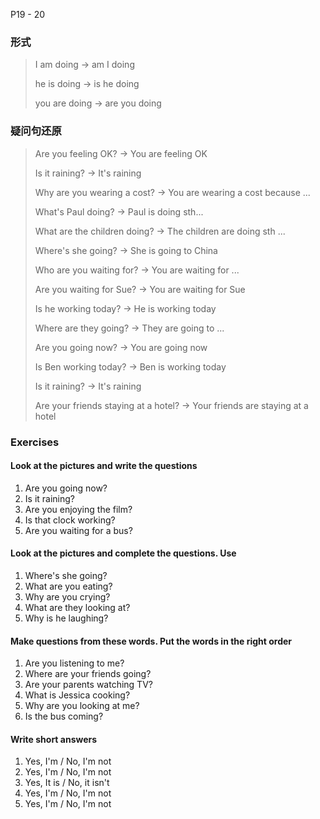 P19 - 20

### 形式

> I am doing -> am I doing
>
> he is doing -> is he doing
>
> you are doing -> are you doing

### 疑问句还原

> Are you feeling OK? -> You are feeling OK
>
> Is it raining? -> It's raining
>
> Why are you wearing a cost? ->  You are wearing a cost because ...
>
> What's Paul doing? -> Paul is doing sth...
>
> What are the children doing? -> The children are doing sth ...
>
> Where's she going? -> She is going to China
>
> Who are you waiting for? -> You are waiting for ...
>
> Are you waiting for Sue? -> You are waiting for Sue
>
> Is he working today? -> He is working today
>
> Where are they going? -> They are going to ...
>
> Are you going now?  -> You are going now
>
> Is Ben working today? -> Ben is working today
>
> Is it raining? -> It's raining
>
> Are your friends staying at a hotel? -> Your friends are staying at a hotel

### Exercises

#### Look at the pictures and write the questions

1. Are you going now?
2. Is it raining?
3. Are you enjoying the film?
4. Is that clock working?
5. Are you waiting for a bus?

#### Look at the pictures and complete the questions. Use

1. Where's she going?
2. What are you eating?
3. Why are you crying?
4. What are they looking at?
5. Why is he laughing?

#### Make questions from these words. Put the words in the right order

1. Are you listening to me?
2. Where are your friends going?
3. Are your parents watching TV?
4. What is Jessica cooking?
5. Why are you looking at me?
6. Is the bus coming?

#### Write short answers

1. Yes, I'm / No, I'm not
2. Yes, I'm / No, I'm not
3. Yes, It is / No, it isn't
4. Yes, I'm / No, I'm not
5. Yes, I'm / No, I'm not

